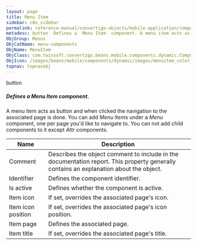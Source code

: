 ```yaml
---
layout: page
title: Menu Item
sidebar: c8o_sidebar
permalink: reference-manual/convertigo-objects/mobile-application/components/menu-components/menu-item/
metadesc: button  Defines a  Menu Item  component. A menu item acts as button and when clicked the navigation to the associated page is done. You can add  Menu 
ObjGroup: Menus
ObjCatName: menu-components
ObjName: MenuItem
ObjClass: com.twinsoft.convertigo.beans.mobile.components.dynamic.ComponentManager$1
ObjIcon: /images/beans/mobile/components/dynamic/images/menuitem_color_32x32.png
topnav: topnavobj
---
```

button
##### Defines a <i>Menu Item</i> component.
A menu item acts as button and when clicked the navigation to the associated page is done.
You can add <i>Menu Item</i>s under a <i>Menu</i> component, one per page you'd like to navigate to.
You can not add child components to it except <i>Attr</i> components.

Name | Description 
--- | ---
Comment | Describes the object comment to include in the documentation report.  This property generally contains an explanation about the object. 
Identifier | Defines the component identifier.  
Is active | Defines whether the component is active. 
Item icon | If set, overrides the associated page's icon.  
Item icon position | If set, overrides the associated page's icon position.  
Item page | Defines the associated page.  
Item title | If set, overrides the associated page's title.  

